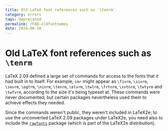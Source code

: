 ```yaml
---
title: Old LaTeX font references such as `\tenrm`
category: errors
tags: deprecated
permalink: /FAQ-oldfontnames
date: 2014-06-10
---
```


# Old LaTeX font references such as `\tenrm`

LaTeX 2.09 defined a large set of commands for access to the fonts
that it had built in to itself.  For example, `cmr` might
appear as `\fivrm`, `\sixrm`, `\sevrm`,
`\egtrm`, `\ninrm`, `\tenrm`, `\elvrm`, `\twlrm`,
`\frtnrm`, `\svtnrm`, `\twtyrm` and `\twfvrm`, according
to the size it's being typeset at.
These commands were never documented, but certain packages
nevertheless used them to achieve effects they needed.

Since the commands weren't public, they weren't included in LaTeX2e;
to use the unconverted LaTeX 2.09 packages under LaTeX2e, you need
also to include the [`rawfonts`](https://ctan.org/pkg/rawfonts) package (which is part of the
LaTeX2e distribution).

